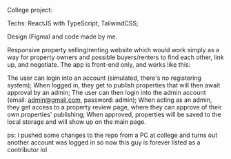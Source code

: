 College project:

Techs: ReactJS with TypeScript, TailwindCSS;

Design (Figma) and code made by me.

Responsive property selling/renting website which would work simply as a way for property owners and possible buyers/renters to find each other, link up, and negotiate.
The app is front-end only, and works like this:

The user can login into an account (simulated, there's no registering system);
When logged in, they get to publish properties that will then await approval by an admin;
The user can then login into the admin account (email: admin@gmail.com, password: admin);
When acting as an admin, they get access to a property review page, where they can approve of their own properties' publishing;
When approved, properties will be saved to the local storage and will show up on the main page.

ps: I pushed some changes to the repo from a PC at college and turns out another account was logged in so now this guy is forever listed as a contributor lol
